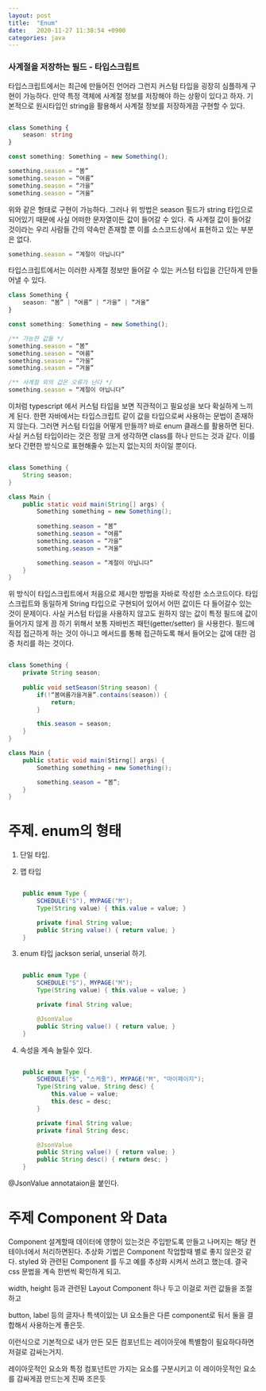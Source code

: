 ```yaml
---
layout: post
title:  "Enum"
date:   2020-11-27 11:38:54 +0900
categories: java
---
```


### 사계절을 저장하는 필드 - 타입스크립트

타입스크립트에서는 최근에 만들어진 언어라 그런지 커스텀 타입을 굉장히 심플하게 구현이 가능하다. 만약 특정 객체에 사계절 정보를 저장해야 하는 상황이 있다고 하자. 기본적으로 원시타입인 string을 활용해서 사계절 정보를 저장하게끔 구현할 수 있다.

```typescript

class Something {
	season: string
}

const something: Something = new Something();

something.season = “봄”
something.season = “여름”
something.season = “가을”
something.season = “겨울”

```

위와 같은 형태로 구현이 가능하다. 그러나 위 방법은 season 필드가 string 타입으로 되어있기 때문에 사실 어떠한 문자열이든 값이 들어갈 수 있다. 즉 사계절 값이 들어갈 것이라는 우리 사람들 간의 약속만 존재할 뿐 이를 소스코드상에서 표현하고 있는 부분은 없다.

```typescript
something.season = “계절이 아닙니다”
```

타입스크립트에서는 이러한 사계절 정보만 들어갈 수 있는 커스텀 타입을 간단하게 만들어낼 수 있다.

```typescript
class Something {
	season: “봄” | “여름” | “가을” | “겨울”
}

const something: Something = new Something();

/** 가능한 값들 */
something.season = “봄”
something.season = “여름”
something.season = “가을”
something.season = “겨울”

/** 사계절 외의 값은 오류가 난다 */
something.season = “계절이 아닙니다”

```

이처럼 typescript 에서 커스텀 타입을 보면 직관적이고 필요성을 보다 확실하게 느끼게 된다. 한편 자바에서는 타입스크립트 같이 값을 타입으로써 사용하는 문법이 존재하지 않는다. 그러면 커스텀 타입을 어떻게 만들까? 바로 enum 클래스를 활용하면 된다. 사실 커스텀 타입이라는 것은 정말 크게 생각하면 class를 하나 만드는 것과 같다. 이를 보다 간편한 방식으로 표현해줄수 있는지 없는지의 차이일 뿐이다.


```java

class Something {
	String season;
}

class Main {
	public static void main(String[] args) {
		Something something = new Something();
		
		something.season = “봄”
		something.season = “여름”
		something.season = “가을”
		something.season = “겨울”

		something.season = “계절이 아닙니다”
	}
}
```

위 방식이 타입스크립트에서 처음으로 제시한 방법을 자바로 작성한 소스코드이다. 타입스크립트와 동일하게 String 타입으로 구현되어 있어서 어떤 값이든 다 들어갈수 있는 것이 문제이다. 사실 커스텀 타입을 사용하지 않고도 원하지 않는 값이 특정 필드에 값이 들어가지 않게 끔 하기 위해서 보통 자바빈즈 패턴(getter/setter) 을 사용한다. 필드에 직접 접근하게 하는 것이 아니고 메서드를 통해 접근하도록 해서 들어오는 값에 대한 검증 처리를 하는 것이다.

```java

class Something {
	private String season;
	
	public void setSeason(String season) {
		if(!“봄여름가을겨울”.contains(season)) {
			return;
		}

		this.season = season;
	}
}

class Main {
	public static void main(Stirng[] args) {
		Something something = new Something();

		something.season = “봄”;
	}
}

```

# 주제. enum의 형태

1. 단일 타입.

2. 맵 타입
```java

    public enum Type {
        SCHEDULE("S"), MYPAGE("M");
        Type(String value) { this.value = value; }

        private final String value;
        public String value() { return value; }
    }

```

3. enum 타입 jackson serial, unserial 하기.

```java

    public enum Type {
        SCHEDULE("S"), MYPAGE("M");
        Type(String value) { this.value = value; }

        private final String value;

        @JsonValue
        public String value() { return value; }
    }
```

4. 속성을 계속 늘릴수 있다.

```java

    public enum Type {
        SCHEDULE("S", "스케줄"), MYPAGE("M", "마이페이지");
        Type(String value, String desc) {
            this.value = value;
            this.desc = desc;
        }

        private final String value;
        private final String desc;

        @JsonValue
        public String value() { return value; }
        public String desc() { return desc; }
    }

```

@JsonValue annotataion을 붙인다.


# 주제 Component 와 Data
Component 설계할때 데이터에 영향이 있는것은 주입받도록 만들고 나머지는 해당 컨테이너에서 처리하면된다.
추상화 기법은 Component 작업할때 별로 좋지 않은것 같다.
styled 와 관련된 Component 를 두고 예를 추상화 시켜서 쓰려고 했는데. 결국 css 문법을 계속 한번씩 확인하게 되고.

width, height 등과 관련된 Layout Component 하나 두고 이걸로 저런 값들을 조절하고

button, label 등의 글자나 특색이있는 UI 요소들은 다른 component로 둬서 둘을 결합해서 사용하는게 좋은듯.

이런식으로 기본적으로 내가 만든 모든 컴포넌트는 레이아웃에 특별함이 필요하다하면 저걸로 감싸는거지.
<LayoutComponent>
    <ButtonComponent>
</LayoutComponent>

레이아웃적인 요소와 특정 컴포넌트만 가지는 요소를 구분시키고 이 레이아웃적인 요소를 감싸게끔 만드는게 진짜 조은듯